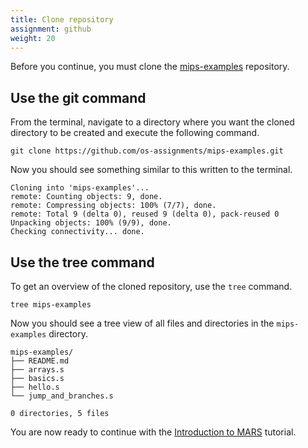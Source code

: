 ```yaml
---
title: Clone repository
assignment: github
weight: 20
---
```



Before you continue, you must clone the [mips-examples][repo] repository.

[repo]: https://github.com/os-assignments/mips-examples.git


## Use the git command

From the terminal, navigate to a directory where you want the cloned directory
to be created and execute the following command.

``` text
git clone https://github.com/os-assignments/mips-examples.git
```

Now you should see something similar to this written to the terminal.

``` text
Cloning into 'mips-examples'...
remote: Counting objects: 9, done.
remote: Compressing objects: 100% (7/7), done.
remote: Total 9 (delta 0), reused 9 (delta 0), pack-reused 0
Unpacking objects: 100% (9/9), done.
Checking connectivity... done.
```

## Use the tree command

To get an overview of the cloned repository, use the `tree` command.

``` text
tree mips-examples
```

Now you should see a tree view of all files and directories in the
`mips-examples` directory.

``` text
mips-examples/
├── README.md
├── arrays.s
├── basics.s
├── hello.s
└── jump_and_branches.s

0 directories, 5 files
```

You are now ready to continue with the [Introduction to MARS](introduction-to-mars) tutorial.

